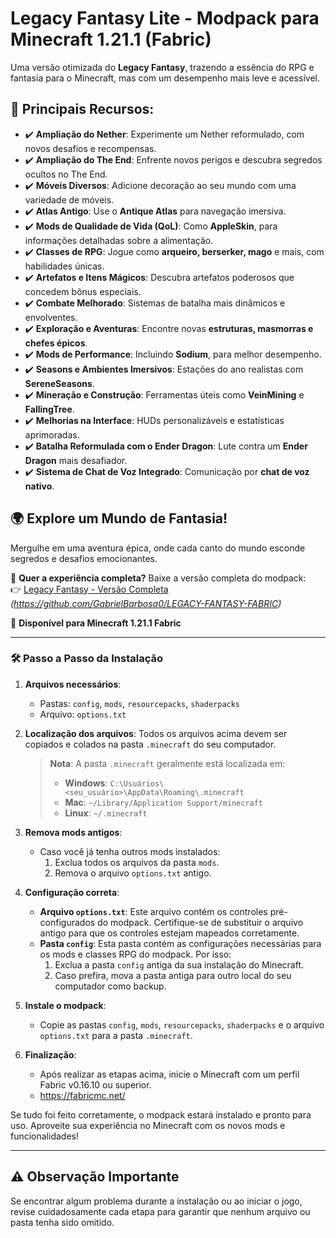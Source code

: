 # Legacy Fantasy Lite - Modpack para Minecraft 1.21.1 (Fabric)

Uma versão otimizada do **Legacy Fantasy**, trazendo a essência do RPG e fantasia para o Minecraft, mas com um desempenho mais leve e acessível.  

## 🏹 Principais Recursos:

- ✔️ **Ampliação do Nether**: Experimente um Nether reformulado, com novos desafios e recompensas.  
- ✔️ **Ampliação do The End**: Enfrente novos perigos e descubra segredos ocultos no The End.  
- ✔️ **Móveis Diversos**: Adicione decoração ao seu mundo com uma variedade de móveis.  
- ✔️ **Atlas Antigo**: Use o **Antique Atlas** para navegação imersiva.  
- ✔️ **Mods de Qualidade de Vida (QoL)**: Como **AppleSkin**, para informações detalhadas sobre a alimentação.  
- ✔️ **Classes de RPG**: Jogue como **arqueiro, berserker, mago** e mais, com habilidades únicas.  
- ✔️ **Artefatos e Itens Mágicos**: Descubra artefatos poderosos que concedem bônus especiais.  
- ✔️ **Combate Melhorado**: Sistemas de batalha mais dinâmicos e envolventes.  
- ✔️ **Exploração e Aventuras**: Encontre novas **estruturas, masmorras e chefes épicos**.  
- ✔️ **Mods de Performance**: Incluindo **Sodium**, para melhor desempenho.  
- ✔️ **Seasons e Ambientes Imersivos**: Estações do ano realistas com **SereneSeasons**.  
- ✔️ **Mineração e Construção**: Ferramentas úteis como **VeinMining** e **FallingTree**.  
- ✔️ **Melhorias na Interface**: HUDs personalizáveis e estatísticas aprimoradas.  
- ✔️ **Batalha Reformulada com o Ender Dragon**: Lute contra um **Ender Dragon** mais desafiador.  
- ✔️ **Sistema de Chat de Voz Integrado**: Comunicação por **chat de voz nativo**.  

## 🌍 Explore um Mundo de Fantasia!
Mergulhe em uma aventura épica, onde cada canto do mundo esconde segredos e desafios emocionantes.  

🔗 **Quer a experiência completa?** Baixe a versão completa do modpack:  
👉 [Legacy Fantasy - Versão Completa](#) *(https://github.com/GabrielBarbosa0/LEGACY-FANTASY-FABRIC)*  

📌 **Disponível para Minecraft 1.21.1 Fabric**  

---

### 🛠 Passo a Passo da Instalação

1. **Arquivos necessários**:
   - Pastas: `config`, `mods`, `resourcepacks`, `shaderpacks`
   - Arquivo: `options.txt`

2. **Localização dos arquivos**:
   Todos os arquivos acima devem ser copiados e colados na pasta `.minecraft` do seu computador.

   > **Nota**: A pasta `.minecraft` geralmente está localizada em:
   > - **Windows**: `C:\Usuários\<seu_usuário>\AppData\Roaming\.minecraft`
   > - **Mac**: `~/Library/Application Support/minecraft`
   > - **Linux**: `~/.minecraft`

3. **Remova mods antigos**:
   - Caso você já tenha outros mods instalados:
     1. Exclua todos os arquivos da pasta `mods`.
     2. Remova o arquivo `options.txt` antigo.

4. **Configuração correta**:
   - **Arquivo `options.txt`**: Este arquivo contém os controles pré-configurados do modpack. Certifique-se de substituir o arquivo antigo para que os controles estejam mapeados corretamente.
   - **Pasta `config`**: Esta pasta contém as configurações necessárias para os mods e classes RPG do modpack. Por isso:
     1. Exclua a pasta `config` antiga da sua instalação do Minecraft.
     2. Caso prefira, mova a pasta antiga para outro local do seu computador como backup.

5. **Instale o modpack**:
   - Copie as pastas `config`, `mods`, `resourcepacks`, `shaderpacks` e o arquivo `options.txt` para a pasta `.minecraft`.

6. **Finalização**:
   - Após realizar as etapas acima, inicie o Minecraft com um perfil Fabric v0.16.10 ou superior.
   - https://fabricmc.net/

Se tudo foi feito corretamente, o modpack estará instalado e pronto para uso. Aproveite sua experiência no Minecraft com os novos mods e funcionalidades!

---

## ⚠️ Observação Importante
Se encontrar algum problema durante a instalação ou ao iniciar o jogo, revise cuidadosamente cada etapa para garantir que nenhum arquivo ou pasta tenha sido omitido.
